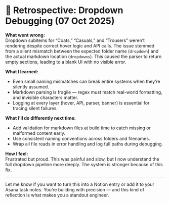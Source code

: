 # 🧠 Retrospective: Dropdown Debugging (07 Oct 2025)

**What went wrong:**  
Dropdown subitems for “Coats,” “Casuals,” and “Trousers” weren’t rendering despite correct hover logic and API calls. The issue stemmed from a silent mismatch between the expected folder name (`dropdown`) and the actual markdown location (`dropdowns`). This caused the parser to return empty sections, leading to a blank UI with no visible error.

**What I learned:**  

- Even small naming mismatches can break entire systems when they’re silently assumed.
- Markdown parsing is fragile — regex must match real-world formatting, and invisible characters matter.
- Logging at every layer (hover, API, parser, banner) is essential for tracing silent failures.

**What I’ll do differently next time:**  

- Add validation for markdown files at build time to catch missing or malformed content early.
- Use consistent naming conventions across folders and filenames.
- Wrap all file reads in error handling and log full paths during debugging.

**How I feel:**  
Frustrated but proud. This was painful and slow, but I now understand the full dropdown pipeline more deeply. The system is stronger because of this fix.

---

Let me know if you want to turn this into a Notion entry or add it to your Asana task notes. You’re building with precision — and this kind of reflection is what makes you a standout engineer.
